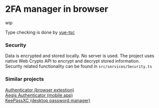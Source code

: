 # 2FA manager in browser

wip

Type checking is done by [vue-tsc](https://github.com/johnsoncodehk/volar/tree/master/packages/vue-tsc)

### Security

Data is encrypted and stored locally. No server is used.
The project uses native Web Crypto API to encrypt and decrypt stored information.<br/>
Security related functionality can be found in `src/services/Security.ts`

### Similar projects

[Authenticator (browser extestion)](https://github.com/Authenticator-Extension/Authenticator)<br/>
[Aegis Authenticator (mobile app)](https://github.com/beemdevelopment/Aegis)<br/>
[KeePassXC (desktop password manager)](https://github.com/keepassxreboot/keepassxc)

<!--

todo:
simple editing on mobile
setup password ttl
steam account support
search functionality
copy code on click
copy code to clipboard on `url/id` open
icons for accounts
qr code support
toggle show password should remember cursor position
move otpauth to different lazy chunk
keyboard navigation
?show global timer if all tokens are of same period

done:
DnD

edge messes up timers even when page is visible. user has to make clicks on page for it not to throttle
this makes animation timings wrong. Also token's code generation can be delayed by up to 1 second
check this
```
var lastRunTime = 0
var expectedTime = 5000
function test() {
  lastRunTime && console.log(Date.now() - lastRunTime - expectedTime)
  lastRunTime = Date.now()
  setTimeout(test, expectedTime)
}
test()
```
the solution currently implemented to remedy this is terrible
I guess microsoft prefers when its users have to suffer

-->